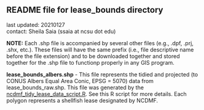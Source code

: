 ## README file for lease_bounds directory ##

last updated: 20210127<br/>
contact: Sheila Saia (ssaia at ncsu dot edu)

**NOTE:** Each .shp file is accompanied by several other files (e.g., .dpf, .prj, .shx, etc.). These files will have the same prefix (i.e., file descriptive name before the file extension) and to be downloaded together and stored together for the .shp file to functionp properly in any GIS program.

**lease_bounds_albers.shp** - This file represents the tidied and projected (to CONUS Albers Equal Area Conic, EPSG = 5070) data from lease_bounds_raw.shp. This file was generated by the [ncdmf_tidy_lease_data_script.R](/analysis/ncdmf_tidy_lease_data_script.R). See this R script for more details. Each polygon represents a shellfish lease designated by NCDMF.
